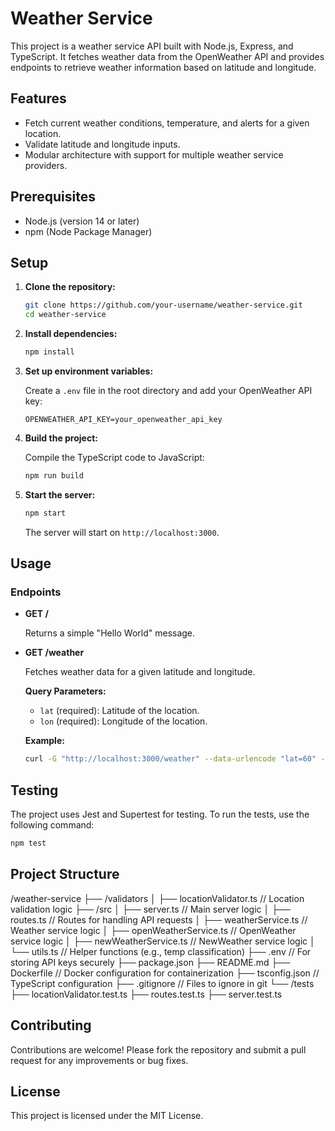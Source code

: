 # Weather Service

This project is a weather service API built with Node.js, Express, and TypeScript. It fetches weather data from the OpenWeather API and provides endpoints to retrieve weather information based on latitude and longitude.

## Features

- Fetch current weather conditions, temperature, and alerts for a given location.
- Validate latitude and longitude inputs.
- Modular architecture with support for multiple weather service providers.

## Prerequisites

- Node.js (version 14 or later)
- npm (Node Package Manager)

## Setup

1. **Clone the repository:**

   ```bash
   git clone https://github.com/your-username/weather-service.git
   cd weather-service
   ```

2. **Install dependencies:**

   ```bash
   npm install
   ```

3. **Set up environment variables:**

   Create a `.env` file in the root directory and add your OpenWeather API key:

   ```plaintext
   OPENWEATHER_API_KEY=your_openweather_api_key
   ```

4. **Build the project:**

   Compile the TypeScript code to JavaScript:

   ```bash
   npm run build
   ```

5. **Start the server:**

   ```bash
   npm start
   ```

   The server will start on `http://localhost:3000`.

## Usage

### Endpoints

- **GET /**

  Returns a simple "Hello World" message.

- **GET /weather**

  Fetches weather data for a given latitude and longitude.

  **Query Parameters:**

  - `lat` (required): Latitude of the location.
  - `lon` (required): Longitude of the location.

  **Example:**

  ```bash
  curl -G "http://localhost:3000/weather" --data-urlencode "lat=60" --data-urlencode "lon=60"
  ```

## Testing

The project uses Jest and Supertest for testing. To run the tests, use the following command:

```bash
npm test
```

## Project Structure

/weather-service
├── /validators
│ ├── locationValidator.ts // Location validation logic
├── /src
│ ├── server.ts // Main server logic
│ ├── routes.ts // Routes for handling API requests
│ ├── weatherService.ts // Weather service logic
│ ├── openWeatherService.ts // OpenWeather service logic
│ ├── newWeatherService.ts // NewWeather service logic
│ └── utils.ts // Helper functions (e.g., temp classification)
├── .env // For storing API keys securely
├── package.json
├── README.md
├── Dockerfile // Docker configuration for containerization
├── tsconfig.json // TypeScript configuration
├── .gitignore // Files to ignore in git
└── /tests
├── locationValidator.test.ts
├── routes.test.ts
├── server.test.ts

## Contributing

Contributions are welcome! Please fork the repository and submit a pull request for any improvements or bug fixes.

## License

This project is licensed under the MIT License.
